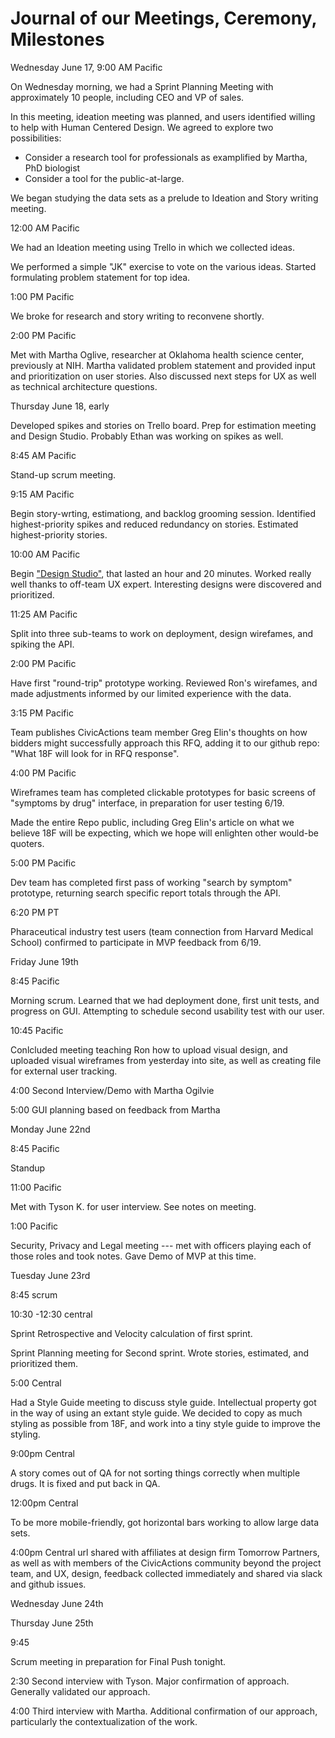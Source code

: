 # Journal of our Meetings, Ceremony, Milestones

Wednesday June 17, 9:00 AM Pacific

On Wednesday morning, we had a Sprint Planning Meeting with approximately 10 people, including CEO and VP of sales.

In this meeting, ideation meeting was planned, and users identified willing to help with Human Centered Design. We agreed to explore two possibilities:

* Consider a research tool for professionals as examplified by Martha, PhD biologist
* Consider a tool for the public-at-large.

We began studying the data sets as a prelude to Ideation and Story writing meeting.

12:00 AM Pacific

We had an Ideation meeting using Trello in which we collected ideas.

We performed a simple "JK" exercise to vote on the various ideas. Started formulating problem statement for top idea.

1:00 PM Pacific

We broke for research and story writing to reconvene shortly.

2:00 PM Pacific



Met with Martha Oglive, researcher at Oklahoma health science center, previously at NIH. Martha validated problem statement and provided input and prioritization on user stories. Also discussed next steps for UX as well as technical architecture questions.

Thursday June 18, early

Developed spikes and stories on Trello board.  Prep for estimation meeting and Design Studio.  Probably Ethan was working on spikes as well.

8:45 AM Pacific

Stand-up scrum meeting.

9:15 AM Pacific

Begin story-wrting, estimationg, and backlog grooming session.  Identified highest-priority spikes and reduced redundancy on stories.  Estimated highest-priority stories.

10:00 AM Pacific

Begin ["Design Studio"](http://www.willowtreeapps.com/blog/3-steps-to-running-design-studio-workshops-best-practices-tips/), that lasted an hour and 20 minutes. Worked really well thanks to off-team UX expert.  Interesting designs were discovered and prioritized.

11:25 AM Pacific 

Split into three sub-teams to work on deployment, design wirefames, and spiking the API.

2:00 PM Pacific

Have first "round-trip" prototype working. Reviewed Ron's wirefames, and made adjustments informed by our limited experience with the data.

3:15 PM Pacific

Team publishes CivicActions team member Greg Elin's thoughts on how bidders might successfully approach this RFQ, adding it to our github repo: "What 18F will look for in RFQ response". 

4:00 PM Pacific

Wireframes team has completed clickable prototypes for basic screens of "symptoms by drug" interface, in preparation for user testing 6/19.

Made the entire Repo public, including Greg Elin's article on what we believe 18F will be expecting, which we hope will enlighten other would-be quoters.

5:00 PM Pacific

Dev team has completed first pass of working "search by symptom" prototype, returning search specific report totals through the API. 

6:20 PM PT

Pharaceutical industry test users (team connection from Harvard Medical School) confirmed to participate in MVP feedback from 6/19. 

Friday June 19th

8:45 Pacific

Morning scrum.  Learned that we had deployment done, first unit tests, and progress on GUI. Attempting to schedule second usability test with our user.


10:45 Pacific

Conlcluded meeting teaching Ron how to upload visual design, and uploaded visual wireframes from yesterday into site, as well as creating file for external user tracking.

4:00 Second Interview/Demo with Martha Ogilvie

5:00 GUI planning based on feedback from Martha

Monday June 22nd

8:45 Pacific 

Standup

11:00 Pacific

Met with Tyson K. for user interview. See notes on meeting.


1:00 Pacific

Security, Privacy and Legal meeting --- met with officers playing each of those roles and took notes. Gave Demo of MVP at this time.

Tuesday June 23rd 

8:45 scrum

10:30 -12:30 central

Sprint Retrospective and Velocity calculation of first sprint.

Sprint Planning meeting for Second sprint.  Wrote stories, estimated, and prioritized them.  

5:00 Central

Had a Style Guide meeting to discuss style guide.  Intellectual property got in the way of using an extant style guide. We decided to copy as much styling as possible from 18F, and work into a tiny style guide to improve the styling.

9:00pm Central

A story comes out of QA for not sorting things correctly when multiple drugs.  It is fixed and put back in QA.

12:00pm Central

To be more mobile-friendly, got horizontal bars working to allow large data sets.

4:00pm Central
url shared with affiliates at design firm Tomorrow Partners, as well as with members of the CivicActions community beyond the project team, and UX, design, feedback collected immediately and shared via slack and github issues. 

Wednesday June 24th

Thursday June 25th

9:45

Scrum meeting in preparation for Final Push tonight.

2:30 Second interview with Tyson.  Major confirmation of approach.  Generally validated our approach.

4:00 Third interview with Martha. Additional confirmation of our approach, particularly the contextualization of the work.




















